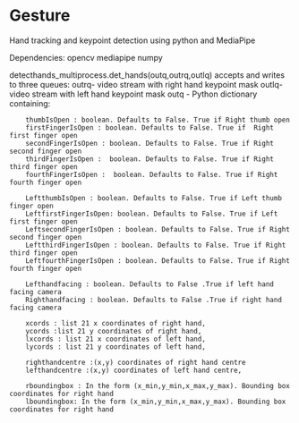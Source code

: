 # Gesture
Hand tracking and keypoint detection using python and MediaPipe

Dependencies:
opencv
mediapipe
numpy 

detecthands_multiprocess.det_hands(outq,outrq,outlq) accepts and writes to three queues:
outrq- video stream with right hand keypoint mask 
outlq- video stream with left hand keypoint mask 
outq - Python dictionary containing:
  
        thumbIsOpen : boolean. Defaults to False. True if Right thumb open
        firstFingerIsOpen : boolean. Defaults to False. True if  Right first finger open
        secondFingerIsOpen : boolean. Defaults to False. True if Right second finger open
        thirdFingerIsOpen :  boolean. Defaults to False. True if Right third finger open
        fourthFingerIsOpen :  boolean. Defaults to False. True if Right fourth finger open

        LeftthumbIsOpen : boolean. Defaults to False. True if Left thumb finger open
        LeftfirstFingerIsOpen: boolean. Defaults to False. True if Left first finger open
        LeftsecondFingerIsOpen : boolean. Defaults to False. True if Right second finger open
        LeftthirdFingerIsOpen : boolean. Defaults to False. True if Right third finger open
        LeftfourthFingerIsOpen : boolean. Defaults to False. True if Right fourth finger open

        Lefthandfacing : boolean. Defaults to False .True if left hand facing camera
        Righthandfacing : boolean. Defaults to False .True if right hand facing camera

        xcords : list 21 x coordinates of right hand,
        ycords :list 21 y coordinates of right hand,
        lxcords : list 21 x coordinates of left hand,
        lycords : list 21 y coordinates of left hand,

        righthandcentre :(x,y) coordinates of right hand centre
        lefthandcentre :(x,y) coordinates of left hand centre,

        rboundingbox : In the form (x_min,y_min,x_max,y_max). Bounding box coordinates for right hand
        lboundingbox: In the form (x_min,y_min,x_max,y_max). Bounding box coordinates for right hand

       

